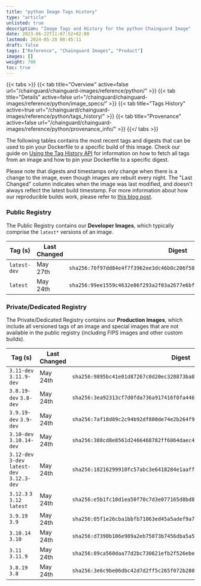```yaml
---
title: "python Image Tags History"
type: "article"
unlisted: true
description: "Image Tags and History for the python Chainguard Image"
date: 2023-06-22T11:07:52+02:00
lastmod: 2024-05-28 00:45:11
draft: false
tags: ["Reference", "Chainguard Images", "Product"]
images: []
weight: 700
toc: true
---
```


{{< tabs >}}
{{< tab title="Overview" active=false url="/chainguard/chainguard-images/reference/python/" >}}
{{< tab title="Details" active=false url="/chainguard/chainguard-images/reference/python/image_specs/" >}}
{{< tab title="Tags History" active=true url="/chainguard/chainguard-images/reference/python/tags_history/" >}}
{{< tab title="Provenance" active=false url="/chainguard/chainguard-images/reference/python/provenance_info/" >}}
{{</ tabs >}}

The following tables contains the most recent tags and digests that can be used to pin your Dockerfile to a specific build of this image. Check our guide on [Using the Tag History API](/chainguard/chainguard-images/using-the-tag-history-api/) for information on how to fetch all tags from an image and how to pin your Dockerfile to a specific digest.

Please note that digests and timestamps only change when there is a change to the image, even though images are rebuilt every night. The "Last Changed" column indicates when the image was last modified, and doesn't always reflect the latest build timestamp. For more information about how our reproducible builds work, please refer to [this blog post](https://www.chainguard.dev/unchained/reproducing-chainguards-reproducible-image-builds).

### Public Registry
The Public Registry contains our **Developer Images**, which typically comprise the `latest*` versions of an image.

| Tag (s)       | Last Changed | Digest                                                                    |
|---------------|--------------|---------------------------------------------------------------------------|
|  `latest-dev` | May 27th     | `sha256:70f97dd84e4f7f3962ee3dc46b0c206f583981ea3317bfb7faca3d6082d4d41e` |
|  `latest`     | May 24th     | `sha256:99ee1559c4632e06f293a2f03a2677e6bff371d37b4de6e21322715cb0697055` |


### Private/Dedicated Registry
The Private/Dedicated Registry contains our **Production Images**, which include all versioned tags of an image and special images that are not available in the public registry (including FIPS images and other custom builds).

| Tag (s)                                       | Last Changed | Digest                                                                    |
|-----------------------------------------------|--------------|---------------------------------------------------------------------------|
|  `3.11-dev` `3.11.9-dev`                      | May 24th     | `sha256:9895bc41e01d87267c0d20ec328873ba8e7f03a287a308d510ceabea7a8c66e0` |
|  `3.8.19-dev` `3.8-dev`                       | May 24th     | `sha256:3ea92313cf7d0fda736a917416f0fa446b111378894da905e84857497b23173d` |
|  `3.9.19-dev` `3.9-dev`                       | May 24th     | `sha256:7af18d89c2c94b92df800de74e2b264f9de4f73fc9eb4f396a6b1f674e9a32ca` |
|  `3.10-dev` `3.10.14-dev`                     | May 24th     | `sha256:388cd8e8561d2466468782ff6064daec4a4f961d7942c338e352b5050dfdec1b` |
|  `3.12-dev` `3-dev` `latest-dev` `3.12.3-dev` | May 24th     | `sha256:18216299910fc57abc3e6418284e1aaff25203d94f695fb95996a205ab4e1bee` |
|  `3.12.3` `3` `3.12` `latest`                 | May 24th     | `sha256:e5b1fc18d1ea50f70c7d3e077165d8bd8fbb7af96d4f9938b6750db5936dddd1` |
|  `3.9.19` `3.9`                               | May 24th     | `sha256:05f1e26cba1bbfb71063ed45a5adef9a7cbc711db920285201d1b5f6bda1f03d` |
|  `3.10.14` `3.10`                             | May 24th     | `sha256:d7390b106e989a2eb75073b7456dba5a595af00751eeb7ede3f085807378167f` |
|  `3.11` `3.11.9`                              | May 24th     | `sha256:89ca560daa77d2bc730621efb2f526ebe44797548f1eadd879fd1e2ebad33d1c` |
|  `3.8.19` `3.8`                               | May 24th     | `sha256:3e6c9be06dbc42d7d2ff5c265f072b2800d4644cc802e75d79eff141eb9bea8f` |

